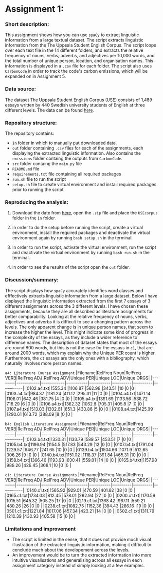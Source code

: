 # Assignment 1:
### Short description:
This assignment shows how you can use `spaCy` to extract linguistic information from a large textual dataset. The script extracts linguistic information from the The Uppsala Student English Corpus. The script loops over each text file in the 14 different folders, and extracts the relative frequency of nouns, verbs, adverbs, and adjectives per 10,000 words, and the total number of unique person, location, and organisation names. This information is displayed in a `.csv` file for each folder. The script also uses `CarbonCode` in order to track the code's carbon emissions, which will be expanded on in Assignment 5.

### Data source:
The dataset The Uppsala Student English Corpus (USE) consists of 1,489 essays written by 440 Swedish university students of English at three different levels. The data can be found [here](https://ota.bodleian.ox.ac.uk/repository/xmlui/handle/20.500.12024/2457).

### Repository structure:
The repository contains:

- `in` folder in which to manually put downloaded data.
- `out` folder containing `.csv` files for each of the assignments, each displaying the extracted linguistic information. Also contains the `emissions` folder containg the outputs from `CarbonCode`.
- `src` folder containg the `main.py` file
- `README.md` file
- `requirements.txt` file containing all required packages 
- `run.sh` file to run the script
- `setup.sh` file to create virtual environment and install required packages prior to running the script

### Reproducing the analysis:

1. Download the date from [here](https://ota.bodleian.ox.ac.uk/repository/xmlui/bitstream/handle/20.500.12024/2457/USEcorpus.zip?sequence=5&isAllowed=y), open the `.zip` file and place the `USEcorpus` folder in the `in` folder.

2. In order to do the setup before running the script, create a virtual environment, install the required packages and deactivate the virtual environment again by running `bash setup.sh` in the terminal.

3. In order to run the script, activate the virtual environment, run the script and deactivate the virtual environment by running `bash run.sh` in the terminal.

4. In order to see the results of the script open the `out` folder.

### Discussion/summary:
The script displays how `spaCy` accurately identifies word classes and efffectively extracts linguistic information from a large dataset. Below I have displayed the linguistic information extracted from the first 7 essays of 3 different assignments across the 3 different levels. I have chosen these assignments, because they are all described as literature assignments for better comparability. Looking at the relative frequency of nouns, verbs, adjectives and adverbs it is difficult to see a changing pattern across the levels. The only apparent change is in unique person names, that seem to increase the higher the level. This might indicate some kind of progress in the complexity of the essays, as they include a wider reference to difference names. The description of dataset states that most of the essays are round 800 words, but this is not the case for the essays in `c1`, that are around 2000 words, which my explain why the Unique PER count is higher. Furthermore, the `c1` essays are the only ones with a bibliography, which naturally involves more person names.


`a4: Literature Course Assignment`
|Filename|RelFreq Noun|RelFreq VERB|RelFreq ADJ|RelFreq ADV|Unique PER|Unique LOC|Unique ORGS|
|--------|------------|------------|-----------|-----------|----------|----------|-----------|
|0102.a4.txt|1555.34     |1106.87     |562.98     |343.51     |10        |0         |0          |
|0103.a4.txt|984.37      |1181.24     |411.12     |295.31     |11        |0         |0          |
|0104.a4.txt|1471.14     |1108.01     |642.46     |381.75     |4         |0         |0          |
|0105.a4.txt|1391.69     |1133.56     |538.72     |718.29     |6         |0         |0          |
|0106.a4.txt|1362.32     |1062.8      |705.31     |405.8      |7         |0         |0          |
|0107.a4.txt|1513.03     |1302.61     |651.3      |430.86     |5         |0         |0          |
|0108.a4.txt|1425.99     |1290.61     |613.72     |388.09     |8         |0         |0          |

`b4: English Literature Assignment`
|Filename|RelFreq Noun|RelFreq VERB|RelFreq ADJ|RelFreq ADV|Unique PER|Unique LOC|Unique ORGS|
|--------|------------|------------|-----------|-----------|----------|----------|-----------|
|0103.b4.txt|1330.31     |1133.79     |589.57     |453.51     |7         |0         |0          |
|0105.b4.txt|1196.94     |1154.5      |517.83     |543.29     |12        |0         |0          |
|0107.b4.txt|1791.04     |1229.57     |646.77     |241.65     |10        |0         |0          |
|0139.b4.txt|1504.66     |1071.9      |512.65     |306.26     |9         |0         |0          |
|0140.b4.txt|1151.02     |1118.37     |391.84     |465.31     |10        |0         |0          |
|0158.b4.txt|1366.46     |1193.93     |600.41     |559.01     |14        |0         |0          |
|0165.b4.txt|1157.98     |989.26      |429.45     |368.1      |10        |0         |0          |


`c1: Literature Course Assignments`
|Filename|RelFreq Noun|RelFreq VERB|RelFreq ADJ|RelFreq ADV|Unique PER|Unique LOC|Unique ORGS|
|--------|------------|------------|-----------|-----------|----------|----------|-----------|
|0140.c1.txt|1565.92     |929.01      |470.59     |401.62     |38        |0         |0          |
|0165.c1.txt|1734.03     |812.45      |578.01     |282.94     |27        |0         |0          |
|0200.c1.txt|1170.59     |1015.51     |645.32     |505.25     |17        |0         |0          |
|0219.c1.txt|1368.42     |967.11      |559.21     |480.26     |26        |0         |0          |
|0238.c1.txt|1082.75     |1152.36     |394.43     |286.16     |19        |0         |0          |
|0501.c1.txt|1221.84     |1017.06     |457.34     |423.21     |14        |0         |0          |
|0502.c1.txt|1311.79     |1210.39     |430.93     |405.58     |15        |0         |0          |

### Limitations and improvement
- The script is limited in the sense, that it does not provide much visual illustration of the extracted linguistic information, making it difficult to conclude much about the developement across the levels. 
- An improvement would be to turn the extracted information into more intuitive visualisations and generalising across all essays in each assignment category instead of simply looking at a few examples. 
